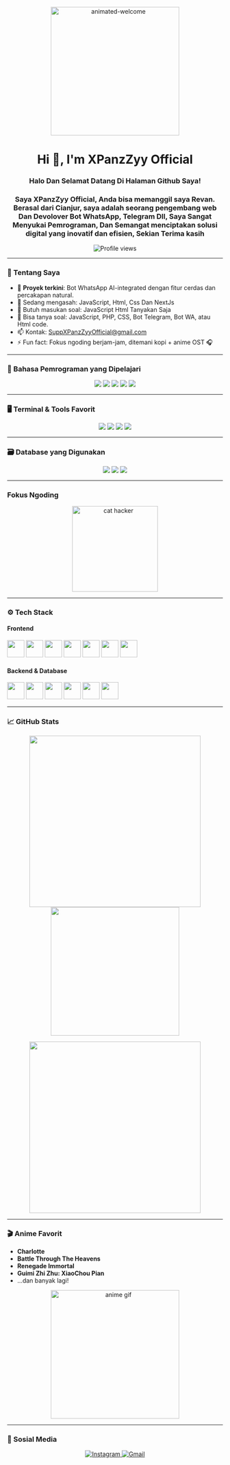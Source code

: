 <p align="center">
  <img src="https://user-images.githubusercontent.com/73097560/115834477-dbab4500-a447-11eb-908a-139a6edaec5c.gif" alt="animated-welcome" width="300"/>
</p>

<h1 align="center">Hi 👋, I'm XPanzZyy Official</h1>
<h3 align="center">Halo Dan Selamat Datang Di Halaman Github Saya!</h3>
<h3 align="center">Saya XPanzZyy Official, Anda bisa memanggil saya Revan. Berasal dari Cianjur, saya adalah seorang pengembang web Dan Devolover Bot WhatsApp, Telegram Dll, Saya Sangat Menyukai Pemrograman, Dan Semangat menciptakan solusi digital yang inovatif dan efisien, Sekian Terima kasih</h3>

<p align="center">
  <img src="https://komarev.com/ghpvc/?username=ambatukam1691&label=Profile%20views&color=0e75b6&style=flat" alt="Profile views"/>
</p>

---

### 🧩 Tentang Saya

- 🔭 **Proyek terkini**: Bot WhatsApp AI-integrated dengan fitur cerdas dan percakapan natural.  
- 🌱 Sedang mengasah: JavaScript, Html, Css Dan NextJs
- 🤔 Butuh masukan soal: JavaScript Html Tanyakan Saja
- 💬 Bisa tanya soal: JavaScript, PHP, CSS, Bot Telegram, Bot WA, atau Html code.  
- 📫 Kontak: SuppXPanzZyyOfficial@gmail.com  
- ⚡ Fun fact: Fokus ngoding berjam-jam, ditemani kopi + anime OST 🎧  

---

### 🧠 Bahasa Pemrograman yang Dipelajari

<p align="center">
  <img src="https://shields.io/badge/NextJs-4caf50?style=for-the-badge&logo=nextjs&logoColor=green"/>
  <img src="https://img.shields.io/badge/JavaScript-F7DF1E?style=for-the-badge&logo=javascript&logoColor=black"/>
  <img src="https://img.shields.io/badge/TypeScript-007ACC?style=for-the-badge&logo=typescript&logoColor=white"/>
  <img src="https://img.shields.io/badge/PHP-777BB4?style=for-the-badge&logo=php&logoColor=white"/>
  <img src="https://img.shields.io/badge/Python-306998?style=for-the-badge&logo=python&logoColor=white"/>
</p>

---

### 🖥️ Terminal & Tools Favorit

<p align="center">
  <img src="https://img.shields.io/badge/Termux-000000?style=for-the-badge&logo=gnubash&logoColor=white"/>
  <img src="https://img.shields.io/badge/Linux-FCC624?style=for-the-badge&logo=linux&logoColor=black"/>
  <img src="https://shields.io/badge/A-Code-4caf50?style=for-the-badge&logo=acode&logoColor=green"/>
  <img src="https://img.shields.io/badge/Git-F05032?style=for-the-badge&logo=git&logoColor=white"/>
</p>

---

### 🗃️ Database yang Digunakan

<p align="center">
  <img src="https://img.shields.io/badge/MySQL-005C84?style=for-the-badge&logo=mysql&logoColor=white"/>
  <img src="https://img.shields.io/badge/MongoDB-47A248?style=for-the-badge&logo=mongodb&logoColor=white"/>
  <img src="https://img.shields.io/badge/Firebase-FFCA28?style=for-the-badge&logo=firebase&logoColor=black"/>
</p>

---

### Fokus Ngoding

<p align="center">
  <img src="https://media.giphy.com/media/v1.Y2lkPTc5MGI3NjExN2c4eXZmdGE4aXZlZ2J2bXNyODN6bzEybXZoY2d5emc0a2h6ODJldCZlcD12MV9naWZzX3NlYXJjaCZjdD1n/JIX9t2j0ZTN9S/giphy.gif" alt="cat hacker" width="200"/>
</p>

---

### ⚙️ Tech Stack

#### Frontend
<p>
  <img src="https://cdn.worldvectorlogo.com/logos/html-1.svg" width="40"/> 
  <img src="https://cdn.worldvectorlogo.com/logos/css-3.svg" width="40"/> 
  <img src="https://cdn.worldvectorlogo.com/logos/javascript-1.svg" width="40"/>
  <img src="https://cdn.worldvectorlogo.com/logos/typescript.svg" width="40"/>
  <img src="https://cdn.worldvectorlogo.com/logos/react-2.svg" width="40"/>
  <img src="https://cdn.worldvectorlogo.com/logos/nextjs-2.svg" width="40"/>
  <img src="https://cdn.worldvectorlogo.com/logos/tailwindcss.svg" width="40"/>
</p>

#### Backend & Database
<p>
  <img src="https://cdn.worldvectorlogo.com/logos/nodejs-icon.svg" width="40"/>
  <img src="https://cdn.worldvectorlogo.com/logos/express-109.svg" width="40"/>
  <img src="https://cdn.worldvectorlogo.com/logos/php.svg" width="40"/>
  <img src="https://cdn.worldvectorlogo.com/logos/python-5.svg" width="40"/>
  <img src="https://cdn.worldvectorlogo.com/logos/mysql-6.svg" width="40"/>
  <img src="https://cdn.worldvectorlogo.com/logos/mongodb-icon-1.svg" width="40"/>
</p>

---

### 📈 GitHub Stats

<p align="center">
  <img src="https://github-readme-stats.vercel.app/api?username=tamaaxzcw&show_icons=true&theme=dracula&line_height=27&hide_border=true" width="400"/>
  <img src="https://github-readme-stats.vercel.app/api/top-langs/?username=tamaaxzcw&layout=compact&theme=dracula&hide_border=true" width="300"/>
</p>

<p align="center">
  <img src="https://github-readme-streak-stats.herokuapp.com/?user=tamaaxzcw&theme=dark&hide_border=true" width="400"/>
</p>

---

### 🎬 Anime Favorit

- **Charlotte**
- **Battle Through The Heavens**  
- **Renegade Immortal**  
- **Guimi Zhi Zhu: XiaoChou Pian**  
- ...dan banyak lagi!

<p align="center">
  <img src="https://media.giphy.com/media/Cmr1OMJ2FN0B2/giphy.gif" alt="anime gif" width="300"/>
</p>

---

### 🔗 Sosial Media

<p align="center">
  <a href="https://wa.me/6283875773656" target="_blank">
    <img src="https://img.shields.io/badge/Instagram-%23E4405F.svg?style=for-the-badge&logo=Instagram&logoColor=white" alt="Instagram">
  </a>
  <a href="mailto:SuppXPanzZyyOfficial@email.com">
    <img src="https://img.shields.io/badge/Gmail-D14836?style=for-the-badge&logo=gmail&logoColor=white" alt="Gmail">
  </a>
</p>
